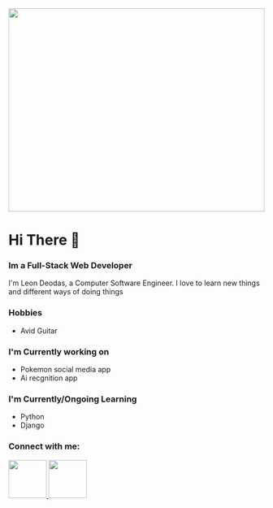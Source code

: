 <!DOCTYPE html>
<html lang="en">
<head>
<meta charset="UTF-8"><meta http-equiv="X-UA-Compatible" content="IE=edge">
    <meta name="viewport" content="width=device-width, initial-scale=1.0">

</head>
<body>
<img src="https://user-images.githubusercontent.com/111661378/211938130-cb850e67-7b1a-4ae6-816c-c67d9b607f31.png" width="100%" height="400px border-radius: 5%;/>
    <div style="border-style: solid; height: 60px; background: linear-gradient(120deg,#2980b9,#8e44ad)">
<h1>Hi There 👋</h1>
    <h3>Im a Full-Stack Web Developer</h3>
    </div>
    <p> I'm Leon Deodas, a Computer Software Engineer. I love to learn new things and different ways of doing things</p>
    <h3>Hobbies</h3>
    <ul>
       <li>Avid Guitar</li>
    </ul>
    <h3>I'm Currently working on</h3>
    <ul>
        <li>Pokemon social media app</li>
        <li>Ai recgnition app</li>
    </ul>
    <h3>I'm Currently/Ongoing Learning</h3>
    <ul>
        <li>Python</li>
        <li>Django</li>
    </ul>
    <h3>Connect with me:</h3>
 
 <a href="https://www.linkedin.com/in/leon-deodas-27a264254/"> <img src="https://user-images.githubusercontent.com/111661378/211369332-9cf2f0b9-52ba-4b64-9a4d-5227726d2a1a.png"  width="75" height="75" /> </a> <a href="https://mail.google.com/mail/u/0/?tab=rm&ogbl#inbox"> <img src="https://user-images.githubusercontent.com/111661378/211943752-72ab54ac-e225-4114-bfe8-fbaa6c62caad.png"  width="75" height="75" /> </a>

</body>


</html>

